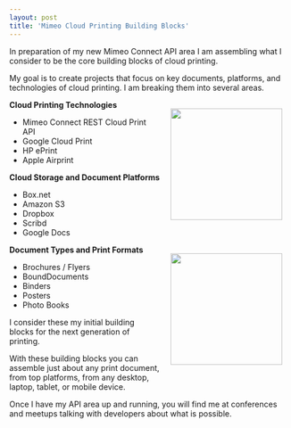 ```yaml
---
layout: post
title: 'Mimeo Cloud Printing Building Blocks'
---
```

In preparation of my new Mimeo Connect API area I am assembling what I consider to be the core building blocks of cloud printing.<p></p>
My goal is to create projects that focus on key documents, platforms, and technologies of cloud printing. I am breaking them into several areas.<p></p>
<strong>Cloud Printing Technologies</strong><img style="padding: 15px;" src="http://kinlane-productions.s3.amazonaws.com/legos.jpg" alt="" width="200" align="right" />
<ul class="mainlist">
	<li>Mimeo Connect REST Cloud Print API</li>
	<li>Google Cloud Print</li>
	<li>HP ePrint</li>
	<li>Apple Airprint</li>
</ul>
<strong>Cloud Storage and Document Platforms</strong>
<ul class="mainlist">
	<li>Box.net</li>
	<li>Amazon S3</li>
	<li>Dropbox</li>
	<li>Scribd</li>
	<li>Google Docs</li>
</ul>
<strong>Document Types and Print Formats</strong><img style="padding: 15px;" src="http://kinlane-productions.s3.amazonaws.com/mimeo/mimeo_connect_logo.jpg" alt="" width="200" align="right" />
<ul class="mainlist">
	<li>Brochures / Flyers</li>
	<li>BoundDocuments</li>
	<li>Binders</li>
	<li>Posters</li>
	<li>Photo Books</li>
</ul>
I consider these my initial building blocks for the next generation of printing.<p></p>
With these building blocks you can assemble just about any print document, from top platforms, from any desktop, laptop, tablet, or mobile device.<p></p>
Once I have my API area up and running, you will find me at conferences and meetups talking with developers about what is possible.